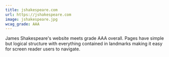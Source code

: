 ```yaml
---
title: jshakespeare.com
url: https://jshakespeare.com
image: jshakespeare.jpg
wcag_grade: AAA
---
```


James Shakespeare's website meets grade AAA overall. Pages have simple but logical structure with everything contained in landmarks making it easy for screen reader users to navigate.

